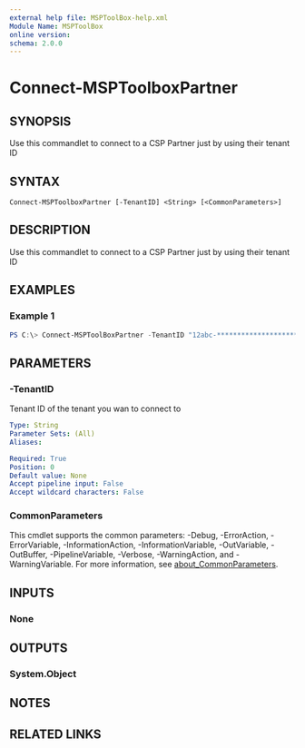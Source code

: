 ```yaml
---
external help file: MSPToolBox-help.xml
Module Name: MSPToolBox
online version:
schema: 2.0.0
---
```


# Connect-MSPToolboxPartner

## SYNOPSIS
Use this commandlet to connect to a CSP Partner just by using their tenant ID

## SYNTAX

```
Connect-MSPToolboxPartner [-TenantID] <String> [<CommonParameters>]
```

## DESCRIPTION
Use this commandlet to connect to a CSP Partner just by using their tenant ID

## EXAMPLES

### Example 1
```powershell
PS C:\> Connect-MSPToolBoxPartner -TenantID "12abc-*********************"
```

## PARAMETERS

### -TenantID
Tenant ID of the tenant you wan to connect to

```yaml
Type: String
Parameter Sets: (All)
Aliases:

Required: True
Position: 0
Default value: None
Accept pipeline input: False
Accept wildcard characters: False
```

### CommonParameters
This cmdlet supports the common parameters: -Debug, -ErrorAction, -ErrorVariable, -InformationAction, -InformationVariable, -OutVariable, -OutBuffer, -PipelineVariable, -Verbose, -WarningAction, and -WarningVariable. For more information, see [about_CommonParameters](http://go.microsoft.com/fwlink/?LinkID=113216).

## INPUTS

### None
## OUTPUTS

### System.Object
## NOTES

## RELATED LINKS
